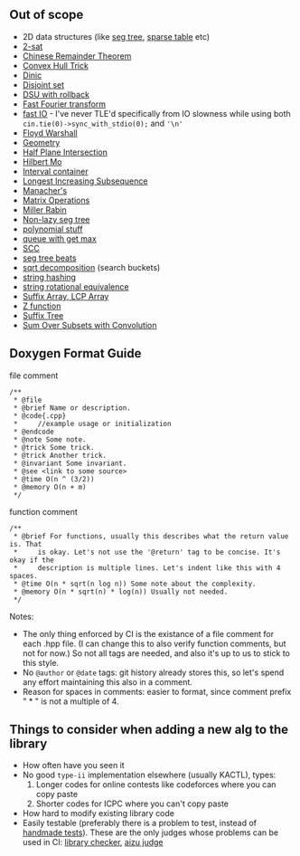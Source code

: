 ## Out of scope

- 2D data structures (like [seg tree](https://github.com/ShahjalalShohag/code-library/blob/master/Data%20Structures/Segment%20Tree%202D%20Dynamic.cpp), [sparse table](https://codeforces.com/blog/entry/45485) etc)
- [2-sat](https://github.com/kth-competitive-programming/kactl/blob/main/content/graph/2sat.h)
- [Chinese Remainder Theorem](https://github.com/kth-competitive-programming/kactl/blob/main/content/number-theory/CRT.h)
- [Convex Hull Trick](https://github.com/kth-competitive-programming/kactl/blob/main/content/data-structures/LineContainer.h)
- [Dinic](https://github.com/ucf-programming-team/hackpack-cpp/blob/lightseba-general-changes/content/graphs/SebaDinic.h)
- [Disjoint set](https://github.com/kth-competitive-programming/kactl/blob/main/content/data-structures/UnionFind.h)
- [DSU with rollback](https://github.com/kth-competitive-programming/kactl/blob/main/content/data-structures/UnionFindRollback.h)
- [Fast Fourier transform](https://github.com/kth-competitive-programming/kactl/blob/main/content/numerical/FastFourierTransform.h)
- [fast IO](https://github.com/nealwu/competitive-programming/blob/master/io/io.cc) - I've never TLE'd specifically from IO slowness while using both  `cin.tie(0)->sync_with_stdio(0);` and `'\n'`
- [Floyd Warshall](https://github.com/kth-competitive-programming/kactl/blob/main/content/graph/FloydWarshall.h)
- [Geometry](https://github.com/kth-competitive-programming/kactl/tree/main/content/geometry)
- [Half Plane Intersection](https://github.com/ucf-programming-team/hackpack-cpp/blob/lightseba-general-changes/content/geometry/halfPlane.h)
- [Hilbert Mo](https://github.com/ucf-programming-team/hackpack-cpp/blob/lightseba-general-changes/content/misc/HilbertMos.h)
- [Interval container](https://github.com/kth-competitive-programming/kactl/blob/main/content/various/IntervalContainer.h)
- [Longest Increasing Subsequence](https://github.com/kth-competitive-programming/kactl/blob/main/content/various/LIS.h)
- [Manacher's](https://github.com/kth-competitive-programming/kactl/blob/main/content/strings/Manacher.h)
- [Matrix Operations](https://github.com/kth-competitive-programming/kactl/blob/main/content/data-structures/Matrix.h)
- [Miller Rabin](https://github.com/kth-competitive-programming/kactl/blob/main/content/number-theory/MillerRabin.h)
- [Non-lazy seg tree](https://github.com/kth-competitive-programming/kactl/blob/main/content/data-structures/SegmentTree.h)
- [polynomial stuff](https://cp-algorithms.com/algebra/polynomial.html)
- [queue with get max](https://github.com/ucf-programming-team/hackpack-cpp/blob/lightseba-general-changes/content/data-structures/MonotonicQueue.h)
- [SCC](https://github.com/kth-competitive-programming/kactl/blob/main/content/graph/SCC.h)
- [seg tree beats](https://codeforces.com/blog/entry/57319)
- [sqrt decomposition](https://github.com/nealwu/competitive-programming/blob/master/sqrt/search_buckets.cc) (search buckets)
- [string hashing](https://github.com/kth-competitive-programming/kactl/blob/main/content/strings/Hashing.h)
- [string rotational equivalence](https://github.com/kth-competitive-programming/kactl/blob/main/content/strings/MinRotation.h)
- [Suffix Array, LCP Array](https://github.com/ucf-programming-team/hackpack-cpp/blob/master/content/strings/SuffixArray.h)
- [Z function](https://github.com/kth-competitive-programming/kactl/blob/main/content/strings/Zfunc.h)
- [Suffix Tree](https://github.com/ucf-programming-team/hackpack-cpp/blob/master/content/strings/SuffixTree.h)
- [Sum Over Subsets with Convolution](https://github.com/ucf-programming-team/hackpack-cpp/blob/lightseba-general-changes/content/numerical/SumOverSubsets.h)

## Doxygen Format Guide

file comment
```
/**
 * @file
 * @brief Name or description.
 * @code{.cpp}
 *     //example usage or initialization
 * @endcode
 * @note Some note.
 * @trick Some trick.
 * @trick Another trick.
 * @invariant Some invariant.
 * @see <link to some source>
 * @time O(n ^ (3/2))
 * @memory O(n + m)
 */
```
function comment
```
/**
 * @brief For functions, usually this describes what the return value is. That
 *     is okay. Let's not use the '@return' tag to be concise. It's okay if the
 *     description is multiple lines. Let's indent like this with 4 spaces.
 * @time O(n * sqrt(n log n)) Some note about the complexity.
 * @memory O(n * sqrt(n) * log(n)) Usually not needed.
 */
```

Notes:
- The only thing enforced by CI is the existance of a file comment for each
.hpp file. (I can change this to also verify function comments, but not for now.)
So not all tags are needed, and also it's up to us to stick to this style.
- No `@author` or `@date` tags: git history already stores this, so let's spend any effort maintaining this also in a comment.
- Reason for spaces in comments: easier to format, since comment prefix " * " is not a multiple of 4.

## Things to consider when adding a new alg to the library
- How often have you seen it
- No good `type-ii` implementation elsewhere (usually KACTL), types:
    1. Longer codes for online contests like codeforces where you can copy paste
    2. Shorter codes for ICPC where you can't copy paste
- How hard to modify existing library code
- Easily testable (preferably there is a problem to test, instead of [handmade tests](../tests/online_judge_tests/handmade_tests)). These are the only judges whose problems can be used in CI: [library checker](https://judge.yosupo.jp/), [aizu judge](https://onlinejudge.u-aizu.ac.jp/courses/list)
